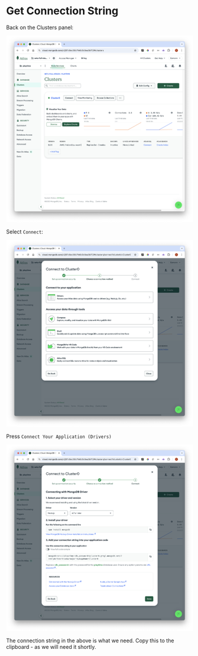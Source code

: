 # Get Connection String

Back on the Clusters panel:

![](img/15x.png)

Select `Connect`:

![](img/20.png)

Press `Connect Your Application (Drivers)`

![](img/21.png)

The connection string in the above is what we need. Copy this to the clipboard - as we will need it shortly.
